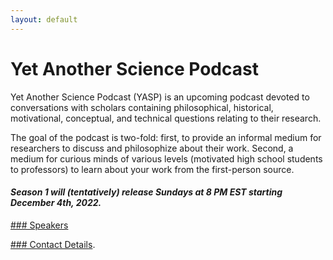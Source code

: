 ```yaml
---
layout: default
---
```

# Yet Another Science Podcast

Yet Another Science Podcast (YASP) is an upcoming podcast devoted to conversations with scholars containing philosophical, historical, motivational, conceptual, and technical questions relating to their research. 

The goal of the podcast is two-fold: first, to provide an informal medium for researchers to discuss and philosophize about their work. Second, a medium for curious minds of various levels (motivated high school students to professors) to learn about your work from the first-person source.

#### _Season 1 will (tentatively) release Sundays at 8 PM EST starting December 4th, 2022._

[### Speakers](./speakers.html)

[### Contact Details](./contact.html).